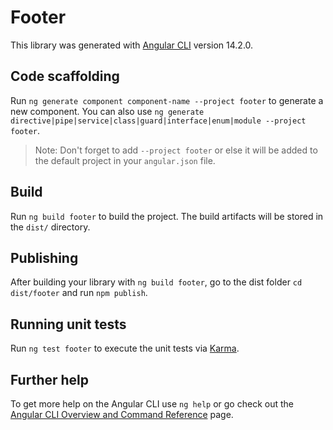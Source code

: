 # Footer

This library was generated with [Angular CLI](https://github.com/angular/angular-cli) version 14.2.0.

## Code scaffolding

Run `ng generate component component-name --project footer` to generate a new component. You can also use `ng generate directive|pipe|service|class|guard|interface|enum|module --project footer`.
> Note: Don't forget to add `--project footer` or else it will be added to the default project in your `angular.json` file. 

## Build

Run `ng build footer` to build the project. The build artifacts will be stored in the `dist/` directory.

## Publishing

After building your library with `ng build footer`, go to the dist folder `cd dist/footer` and run `npm publish`.

## Running unit tests

Run `ng test footer` to execute the unit tests via [Karma](https://karma-runner.github.io).

## Further help

To get more help on the Angular CLI use `ng help` or go check out the [Angular CLI Overview and Command Reference](https://angular.io/cli) page.

